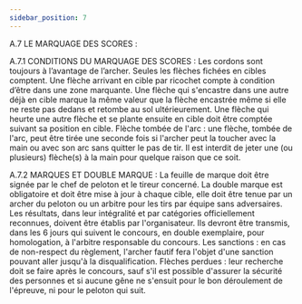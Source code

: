 ```yaml
---
sidebar_position: 7
---
```


A.7 LE MARQUAGE DES SCORES :

A.7.1 CONDITIONS DU MARQUAGE DES SCORES :
Les cordons sont toujours à l’avantage de l’archer.
Seules les flèches fichées en cibles comptent.
Une flèche arrivant en cible par ricochet compte à condition d’être dans une zone marquante.
Une flèche qui s'encastre dans une autre déjà en cible marque la même valeur que la flèche encastrée
même si elle ne reste pas dedans et retombe au sol ultérieurement.
Une flèche qui heurte une autre flèche et se plante ensuite en cible doit être comptée suivant sa position
en cible.
Flèche tombée de l'arc : une flèche, tombée de l'arc, peut être tirée une seconde fois si l'archer peut la
toucher avec la main ou avec son arc sans quitter le pas de tir.
Il est interdit de jeter une (ou plusieurs) flèche(s) à la main pour quelque raison que ce soit.

A.7.2 MARQUES ET DOUBLE MARQUE :
La feuille de marque doit être signée par le chef de peloton et le tireur concerné.
La double marque est obligatoire et doit être mise à jour à chaque cible, elle doit être tenue par un archer
du peloton ou un arbitre pour les tirs par équipe sans adversaires.
Les résultats, dans leur intégralité et par catégories officiellement reconnues, doivent être établis par
l'organisateur. Ils devront être transmis, dans les 6 jours qui suivent le concours, en double exemplaire,
pour homologation, à l'arbitre responsable du concours.
Les sanctions : en cas de non-respect du règlement, l'archer fautif fera l'objet d'une sanction pouvant aller
jusqu'à la disqualification.
Flèches perdues : leur recherche doit se faire après le concours, sauf s'il est possible d'assurer la sécurité
des personnes et si aucune gêne ne s'ensuit pour le bon déroulement de l'épreuve, ni pour le peloton qui
suit.
